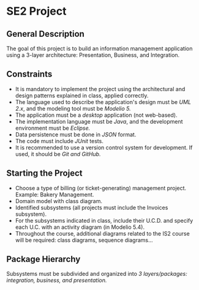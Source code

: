 # SE2 Project

## General Description

The goal of this project is to build an information management application using a 3-layer architecture: Presentation, Business, and Integration.

## Constraints

- It is mandatory to implement the project using the architectural and design patterns explained in class, applied correctly.
- The language used to describe the application's design must be *UML 2.x*, and the modeling tool must be *Modelio 5.*
- The application must be a *desktop* application (not web-based).
- The implementation language must be *Java*, and the development environment must be *Eclipse.*
- Data persistence must be done in *JSON* format.
- The code must include *JUnit* tests.
- It is recommended to use a version control system for development. If used, it should be *Git and GitHub.*

## Starting the Project

- Choose a type of billing (or ticket-generating) management project.  
  Example: Bakery Management.
- Domain model with class diagram.
- Identified subsystems (all projects must include the Invoices subsystem).
- For the subsystems indicated in class, include their U.C.D. and specify each U.C. with an activity diagram (in Modelio 5.4).
- Throughout the course, additional diagrams related to the IS2 course will be required: class diagrams, sequence diagrams...

## Package Hierarchy

Subsystems must be subdivided and organized into *3 layers/packages: integration, business, and presentation.*
